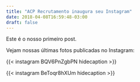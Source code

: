 ```yaml
---
title: "ACP Recrutamento inaugura seu Instagram"
date: 2018-04-08T16:59:48-03:00
draft: false
---
```


Este é o nosso primeiro post.

Vejam nossas últimas fotos publicadas no Instagram:

{{< instagram BQV6PnZgbPN hidecaption >}}

{{< instagram BeToqr8hXUm hidecaption >}}